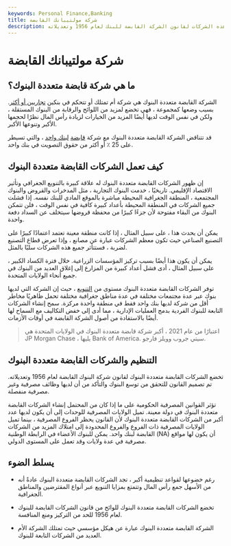 ```yaml
---
keywords: Personal Finance,Banking
title: شركة مولتيبانك القابضة
description: تمتلك شركة قابضة متعددة البنوك أو تسيطر على بنكين أو أكثر ، وتخضع هذه الشركات لقانون الشركة القابضة للبنك لعام 1956 وتعديلاته.
---
```


# شركة مولتيبانك القابضة
## ما هي شركة قابضة متعددة البنوك؟

الشركة القابضة متعددة البنوك هي شركة أم تمتلك أو تتحكم في بنكين [تجاريين أو أكثر](/commercialbank). بسبب وضعها كمجموعة ، فهي تخضع لمزيد من اللوائح والرقابة من البنوك المستقلة ، ولكن في نفس الوقت لديها أيضًا المزيد من الخيارات لزيادة رأس المال نظرًا لحجمها الأكبر وتنوعها الأكبر.

قد تتناقض الشركة القابضة متعددة البنوك مع شركة [قابضة](/one-bank-holding-company) [لبنك واحد](/one-bank-holding-company) ، والتي تسيطر على 25 ٪ أو أكثر من حقوق التصويت في بنك واحد.

## كيف تعمل الشركات القابضة متعددة البنوك

إن ظهور الشركات القابضة متعددة البنوك له علاقة كبيرة بالتنويع الجغرافي وتأثير الاقتصاد الإقليمي. تاريخيًا ، خدمت البنوك التجارية ، مثل المدخرات والقروض والبنوك المجتمعية ، المنطقة الجغرافية المحيطة مباشرة بالموقع المادي للبنك نفسه. إذا فشلت جميع الشركات في المنطقة المحيطة بأعداد كبيرة كافية في نفس الوقت ، فلن تتمكن البنوك من البقاء مفتوحة لأن جزءًا كبيرًا من محفظة قروضها سيتخلف عن السداد دفعة واحدة.

يمكن أن يحدث هذا ، على سبيل المثال ، إذا كانت منطقة معينة تعتمد اعتمادًا كبيرًا على التصنيع الصناعي حيث تكون معظم الشركات عبارة عن مصانع ، وإذا تعرض قطاع التصنيع لضربة ، فستتأثر جميع هذه الشركات سلبًا بالمثل.

يمكن أن يكون هذا أيضًا بسبب تركيز المؤسسات الزراعية. خلال فترة الكساد الكبير ، على سبيل المثال ، أدى فشل أعداد كبيرة من المزارع إلى إغلاق العديد من البنوك في جميع أنحاء الولايات المتحدة.

توفر الشركات القابضة متعددة البنوك مستوى من [التنويع](/diversification) ، حيث إن الشركة التي لديها بنوك عبر عدة مجتمعات مختلفة في عدة مناطق جغرافية مختلفة تحمل ظاهريًا مخاطر أقل من شركة لديها بنك واحد فقط في منطقة واحدة مركزة. سمح إنشاء الشركات التابعة للبنوك الفردية بدمج العمليات الإدارية ، مما أدى إلى خفض التكاليف مع السماح لها أيضًا بالاستفادة من أصول الشركة القابضة في أوقات الأزمات.

> اعتبارًا من عام 2021 ، أكبر شركة قابضة متعددة البنوك في الولايات المتحدة هي JP Morgan Chase ، يليها Bank of America. سيتي جروب وويلز فارجو.

>

## التنظيم والشركات القابضة متعددة البنوك

تخضع الشركات القابضة متعددة البنوك لقانون شركة البنوك القابضة لعام 1956 وتعديلاته. تم تصميم القانون للتحقق من توسع البنوك والتأكد من أن لديها وظائف مصرفية وغير مصرفية منفصلة.

تؤثر القوانين المصرفية الحكومية على ما إذا كان من المحتمل إنشاء الشركات القابضة متعددة البنوك في دولة معينة. تميل الولايات المصرفية للوحدات إلى أن يكون لديها عدد أكبر من الشركات القابضة متعددة البنوك لأن القانون يحظر الفروع المصرفية ، بينما تميل الولايات المصرفية ذات الفروع والفروع المحدودة إلى امتلاك المزيد من الشركات القابضة لبنك واحد. يمكن للبنوك الأعضاء في الرابطة الوطنية (NA) أن يكون لها مواقع مصرفية في عدة ولايات وقد تعمل على المستوى الدولي.

## يسلط الضوء

- رغم خضوعها لقواعد تنظيمية أكبر ، تجد الشركات القابضة متعددة البنوك عادةً أنه من الأسهل جمع رأس المال وتتمتع بمزايا التنويع عبر أنواع المقترضين والمناطق الجغرافية.

- تخضع الشركات القابضة متعددة البنوك للوائح من قانون الشركات القابضة للبنوك لعام 1956 للحد من التركيز ومنع المنافسة.

- الشركة القابضة متعددة البنوك عبارة عن هيكل مؤسسي حيث تمتلك الشركة الأم العديد من الشركات التابعة للبنوك.

